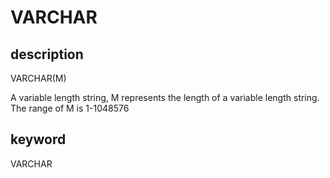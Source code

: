 # VARCHAR

## description

VARCHAR(M)

A variable length string, M represents the length of a variable length string. The range of M is 1-1048576

## keyword

VARCHAR
